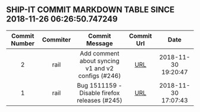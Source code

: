 ## SHIP-IT COMMIT MARKDOWN TABLE SINCE 2018-11-26 06:26:50.747249

| Commit Number | Commiter | Commit Message | Commit Url | Date | 
|:---:|:----:|:----------------------------------:|:------:|:----:| 
|2|rail|Add comment about syncing v1 and v2 configs (#246)|[URL](https://github.com/mozilla-releng/ship-it/commit/f8d9c823a7fc598ba5e6623dd1f4e65c1de38393)|2018-11-30 19:20:47
|1|rail|Bug 1511159 - Disable firefox releases (#245)|[URL](https://github.com/mozilla-releng/ship-it/commit/f1a6646f20ef404c2667d3b714c3ef90b6719546)|2018-11-30 17:07:43


